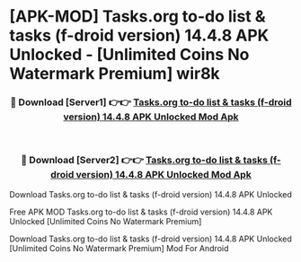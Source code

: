 # [APK-MOD] Tasks.org  to-do list & tasks (f-droid version) 14.4.8 APK Unlocked - [Unlimited Coins No Watermark Premium] wir8k



<div align="center">
<h3>🔴 Download [Server1] 👉👉 <a href="https://momento.my/?title=Tasks.org__to-do_list_&_tasks_(f-droid_version)_14.4.8_APK_Unlocked">Tasks.org  to-do list & tasks (f-droid version) 14.4.8 APK Unlocked Mod Apk</a></h3><br>

<h3>🔴 Download [Server2] 👉👉 <a href="https://momento.my/?title=Tasks.org__to-do_list_&_tasks_(f-droid_version)_14.4.8_APK_Unlocked">Tasks.org  to-do list & tasks (f-droid version) 14.4.8 APK Unlocked Mod Apk</a></h3>
</div>



Download Tasks.org  to-do list & tasks (f-droid version) 14.4.8 APK Unlocked 

Free APK MOD Tasks.org  to-do list & tasks (f-droid version) 14.4.8 APK Unlocked [Unlimited Coins No Watermark Premium]

Download Tasks.org  to-do list & tasks (f-droid version) 14.4.8 APK Unlocked [Unlimited Coins No Watermark Premium] Mod For Android
